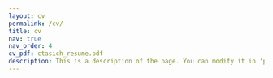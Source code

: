```yaml
---
layout: cv
permalink: /cv/
title: cv
nav: true
nav_order: 4
cv_pdf: ctasich_resume.pdf
description: This is a description of the page. You can modify it in 'pages/_cv.md'. You can also change or remove the top pdf download button.
---
```

